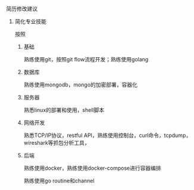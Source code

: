 简历修改建议

1. 简化专业技能

   按照

   1. 基础

      熟练使用git，按照git flow流程开发；熟练使用golang

   2. 数据库

      熟练使用mongodb，mongo的加密部署，容器化

   3. 服务器

      熟悉linux的部署和使用，shell脚本

   4. 网络开发

      熟悉TCP/IP协议，restful API，熟练使用控制台，curl命令，tcpdump，wireshark等抓包分析工具，

   5. 后端

      熟练使用docker，熟练使用docker-compose进行容器编排

      熟练使用go routine和channel









